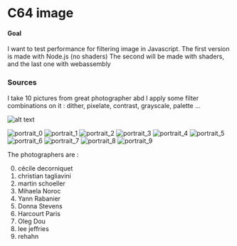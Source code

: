 

C64 image
========

#### Goal ####

I want to test performance for filtering image in Javascript.
The first version is made with Node.js (no shaders)
The second will be made with shaders, and the last one with webassembly

### Sources ###

I take 10 pictures from great photographer abd I apply some filter combinations on it  : dither, pixelate, contrast, grayscale, palette ...

![alt text](http://url/to/img.png)

![portrait_0](https://github.com/rdad/c64image/blob/master/node_version/assets/performance_filtered/portrait_0.jpg)
![portrait_1](https://github.com/rdad/c64image/blob/master/node_version/assets/performance_filtered/portrait_1.jpg)
![portrait_2](https://github.com/rdad/c64image/blob/master/node_version/assets/performance_filtered/portrait_2.jpg)
![portrait_3](https://github.com/rdad/c64image/blob/master/node_version/assets/performance_filtered/portrait_3.jpg)
![portrait_4](https://github.com/rdad/c64image/blob/master/node_version/assets/performance_filtered/portrait_4.jpg)
![portrait_5](https://github.com/rdad/c64image/blob/master/node_version/assets/performance_filtered/portrait_5.jpg)
![portrait_6](https://github.com/rdad/c64image/blob/master/node_version/assets/performance_filtered/portrait_6.jpg)
![portrait_7](https://github.com/rdad/c64image/blob/master/node_version/assets/performance_filtered/portrait_7.jpg)
![portrait_8](https://github.com/rdad/c64image/blob/master/node_version/assets/performance_filtered/portrait_8.jpg)
![portrait_9](https://github.com/rdad/c64image/blob/master/node_version/assets/performance_filtered/portrait_9.jpg)

The photographers are :

0. cécile decorniquet
1. christian tagliavini
2. martin schoeller
3. Mihaela Noroc
4. Yann Rabanier
5. Donna Stevens
6. Harcourt Paris
7. Oleg Dou
8. lee jeffries
9. rehahn
